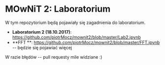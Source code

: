 # MOwNiT 2: Laboratorium

W tym repozytorium będą pojawiały się zagadnienia do laboratorium.

* **Laboratorium 2 (18.10.2017)**: https://github.com/piotrMocz/mownit2/blob/master/Lab2.ipynb
* **FFT **: https://github.com/piotrMocz/mownit2/blob/master/FFT.ipynb -- będzie się pojawiać więcej

W razie błędów -- pull requesty mile widziane :)
